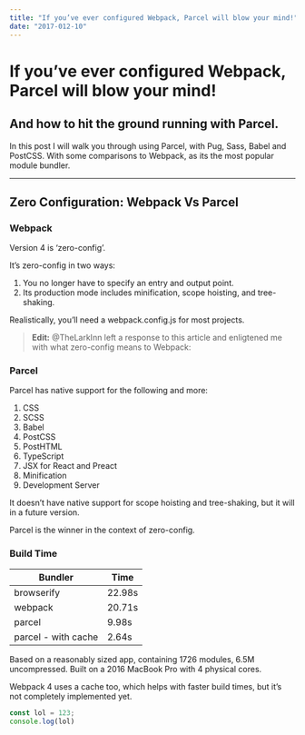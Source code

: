 ```yaml
---
title: "If you’ve ever configured Webpack, Parcel will blow your mind!"
date: "2017-012-10"
---
```

# If you’ve ever configured Webpack, Parcel will blow your mind!
## And how to hit the ground running with Parcel.

In this post I will walk you through using Parcel, with Pug, Sass, Babel and PostCSS. With some comparisons to Webpack, as its the most popular module bundler.

---

## Zero Configuration: Webpack Vs Parcel
### Webpack

Version 4 is ‘zero-config’.

It’s zero-config in two ways:
1. You no longer have to specify an entry and output point.
2. Its production mode includes minification, scope hoisting, and tree-shaking.

Realistically, you’ll need a webpack.config.js for most projects.

> **Edit:** @TheLarkInn left a response to this article and enligtened me with what zero-config means to Webpack:

### Parcel

Parcel has native support for the following and more:

1. CSS
2. SCSS
3. Babel
4. PostCSS
5. PostHTML
6. TypeScript
7. JSX for React and Preact
8. Minification
9. Development Server

It doesn’t have native support for scope hoisting and tree-shaking, but it will in a future version.

Parcel is the winner in the context of zero-config.

### Build Time

|       Bundler        |  Time  |
|----------------------|--------|
| browserify           | 22.98s |
| webpack              | 20.71s |
| parcel               | 9.98s  |
| parcel - with cache  | 2.64s  |

Based on a reasonably sized app, containing 1726 modules, 6.5M uncompressed. Built on a 2016 MacBook Pro with 4 physical cores.

Webpack 4 uses a cache too, which helps with faster build times, but it’s not completely implemented yet.

```javascript
const lol = 123;
console.log(lol)
```